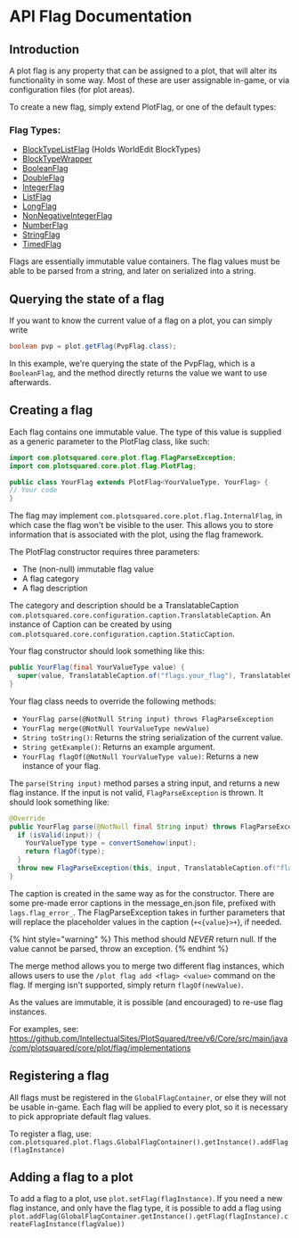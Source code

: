# API Flag Documentation

## Introduction

A plot flag is any property that can be assigned to a plot, that will alter its functionality in some way. Most of these are user assignable in-game, or via configuration files (for plot areas).

To create a new flag, simply extend PlotFlag, or one of the default types:

### Flag Types:
* [BlockTypeListFlag](https://intellectualsites.github.io/plotsquared-javadocs/core/com/plotsquared/core/plot/flag/types/BlockTypeListFlag.html) (Holds WorldEdit BlockTypes)
* [BlockTypeWrapper](https://intellectualsites.github.io/plotsquared-javadocs/core/com/plotsquared/core/plot/flag/types/BlockTypeWrapper.html)
* [BooleanFlag](https://intellectualsites.github.io/plotsquared-javadocs/core/com/plotsquared/core/plot/flag/types/BooleanFlag.html)
* [DoubleFlag](https://intellectualsites.github.io/plotsquared-javadocs/core/com/plotsquared/core/plot/flag/types/DoubleFlag.html)
* [IntegerFlag](https://intellectualsites.github.io/plotsquared-javadocs/core/com/plotsquared/core/plot/flag/types/IntegerFlag.html)
* [ListFlag](https://intellectualsites.github.io/plotsquared-javadocs/core/com/plotsquared/core/plot/flag/types/ListFlag.html)
* [LongFlag](https://intellectualsites.github.io/plotsquared-javadocs/core/com/plotsquared/core/plot/flag/types/LongFlag.html)
* [NonNegativeIntegerFlag](https://intellectualsites.github.io/plotsquared-javadocs/core/com/plotsquared/core/plot/flag/types/NonNegativeIntegerFlag.html)
* [NumberFlag](https://intellectualsites.github.io/plotsquared-javadocs/core/com/plotsquared/core/plot/flag/types/NumberFlag.html)
* [StringFlag](https://intellectualsites.github.io/plotsquared-javadocs/core/com/plotsquared/core/plot/flag/types/StringFlag.html)
* [TimedFlag](https://intellectualsites.github.io/plotsquared-javadocs/core/com/plotsquared/core/plot/flag/types/TimedFlag.html)

Flags are essentially immutable value containers. The flag values must be able to be parsed from a string, and later on serialized into a string.

## Querying the state of a flag

If you want to know the current value of a flag on a plot, you can simply write

```java
boolean pvp = plot.getFlag(PvpFlag.class);
```

In this example, we're querying the state of the PvpFlag, which is a `BooleanFlag`, and the method directly returns the value we want to use afterwards.

## Creating a flag

Each flag contains one immutable value. The type of this value is supplied as a generic
parameter to the PlotFlag class, like such:

```java
import com.plotsquared.core.plot.flag.FlagParseException;
import com.plotsquared.core.plot.flag.PlotFlag;

public class YourFlag extends PlotFlag<YourValueType, YourFlag> {
// Your code
}
```

The flag may implement `com.plotsquared.core.plot.flag.InternalFlag`, in which case the flag won't be visible to the user. This allows you to store information that is associated with the plot, using the flag framework.

The PlotFlag constructor requires three parameters:

* The (non-null) immutable flag value
* A flag category
* A flag description

The category and description should be a TranslatableCaption `com.plotsquared.core.configuration.caption.TranslatableCaption`.
An instance of Caption can be created by using `com.plotsquared.core.configuration.caption.StaticCaption`.

Your flag constructor should look something like this:

```java
public YourFlag(final YourValueType value) {
  super(value, TranslatableCaption.of("flags.your_flag"), TranslatableCaption.of("flags.your_description"));
}
```

Your flag class needs to override the following methods:

* `YourFlag parse(@NotNull String input) throws FlagParseException`
* `YourFlag merge(@NotNull YourValueType newValue)`
* `String toString()`: Returns the string serialization of the current value.
* `String getExample()`: Returns an example argument.
* `YourFlag flagOf(@NotNull YourValueType value)`: Returns a new instance of your flag.

The `parse(String input)` method parses a string input, and returns a new flag instance.
If the input is not valid, `FlagParseException` is thrown. It should look something like:

```java
@Override
public YourFlag parse(@NotNull final String input) throws FlagParseException {
  if (isValid(input)) {
    YourValueType type = convertSomehow(input);
    return flagOf(type);
  }
  throw new FlagParseException(this, input, TranslatableCaption.of("flags.caption_message"));
}
```

The caption is created in the same way as for the constructor. There are some pre-made error captions in the message_en.json file, prefixed with `lags.flag_error_`. The FlagParseException takes in further parameters that will replace the placeholder values in the caption (`+<{value}>+`), if needed.

{% hint style="warning" %}
This method should *NEVER* return null. If the value cannot be parsed, throw an exception.
{% endhint %}

The merge method allows you to merge two different flag instances, which allows users to use the `/plot flag add <flag> <value>` command on the flag. If merging isn't supported, simply return `flagOf(newValue)`.

As the values are immutable, it is possible (and encouraged) to re-use flag instances.

For examples, see: https://github.com/IntellectualSites/PlotSquared/tree/v6/Core/src/main/java/com/plotsquared/core/plot/flag/implementations

## Registering a flag

All flags must be registered in the `GlobalFlagContainer`, or else they will not be usable in-game.
Each flag will be applied to every plot, so it is necessary to pick appropriate default flag values.

To register a flag, use:
`com.plotsquared.plot.flags.GlobalFlagContainer().getInstance().addFlag(flagInstance)`

## Adding a flag to a plot

To add a flag to a plot, use `plot.setFlag(flagInstance)`. If you need a new flag instance, and only have the flag type, it is possible to add a flag using `plot.addFlag(GlobalFlagContainer.getInstance().getFlag(flagInstance).createFlagInstance(flagValue))`
